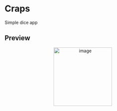 # Craps
Simple dice app

## Preview

<div align="center">
<img width="188" alt="image" src="https://user-images.githubusercontent.com/54703843/137609650-6d89695d-e8f5-496c-a51a-f3d8df66353a.png">
</div>
